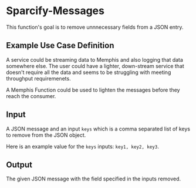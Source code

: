 # Sparcify-Messages

This function's goal is to remove unnnecessary fields from a JSON entry.

## Example Use Case Definition

A service could be streaming data to Memphis and also logging that data somewhere else. The user could have a lighter, down-stream service that doesn't require all the data and seems to be struggling with meeting throughput requiremenets. 

A Memphis Function could be used to lighten the messages before they reach the consumer. 

## Input

A JSON message and an input `keys` which is a comma separated list of keys to remove from the JSON object.

Here is an example value for the `keys` inputs: `key1, key2, key3`.

## Output

The given JSON message with the field specified in the inputs removed.
